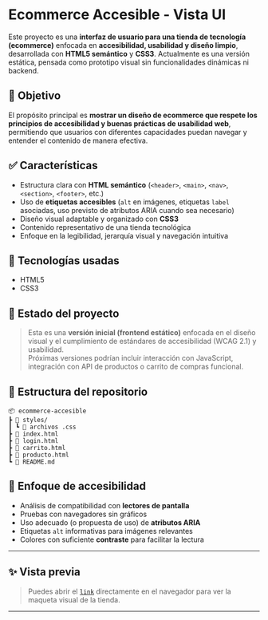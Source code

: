 ﻿# Ecommerce Accesible - Vista UI

Este proyecto es una **interfaz de usuario para una tienda de tecnología (ecommerce)** enfocada en **accesibilidad, usabilidad y diseño limpio**, desarrollada con **HTML5 semántico** y **CSS3**. Actualmente es una versión estática, pensada como prototipo visual sin funcionalidades dinámicas ni backend.

## 🎯 Objetivo

El propósito principal es **mostrar un diseño de ecommerce que respete los principios de accesibilidad y buenas prácticas de usabilidad web**, permitiendo que usuarios con diferentes capacidades puedan navegar y entender el contenido de manera efectiva.

## ✅ Características

- Estructura clara con **HTML semántico** (`<header>`, `<main>`, `<nav>`, `<section>`, `<footer>`, etc.)
- Uso de **etiquetas accesibles** (`alt` en imágenes, etiquetas `label` asociadas, uso previsto de atributos ARIA cuando sea necesario)
- Diseño visual adaptable y organizado con **CSS3**
- Contenido representativo de una tienda tecnológica
- Enfoque en la legibilidad, jerarquía visual y navegación intuitiva

## 🧪 Tecnologías usadas

- HTML5
- CSS3

## 📌 Estado del proyecto

> Esta es una **versión inicial (frontend estático)** enfocada en el diseño visual y el cumplimiento de estándares de accesibilidad (WCAG 2.1) y usabilidad.  
> Próximas versiones podrían incluir interacción con JavaScript, integración con API de productos o carrito de compras funcional.

## 📁 Estructura del repositorio
```
📦 ecommerce-accesible
┣ 📁 styles/
┃ ┗ 📑 archivos .css
┣ 📄 index.html
┣ 📄 login.html
┣ 📄 carrito.html
┣ 📄 producto.html
┗ 📃 README.md
```

## 📌 Enfoque de accesibilidad

- Análisis de compatibilidad con **lectores de pantalla**
- Pruebas con navegadores sin gráficos
- Uso adecuado (o propuesta de uso) de **atributos ARIA**
- Etiquetas `alt` informativas para imágenes relevantes
- Colores con suficiente **contraste** para facilitar la lectura

---

## ✨ Vista previa

> Puedes abrir el [`link`](https://helberthgm.github.io/tienda/index.html) directamente en el navegador para ver la maqueta visual de la tienda.

---




